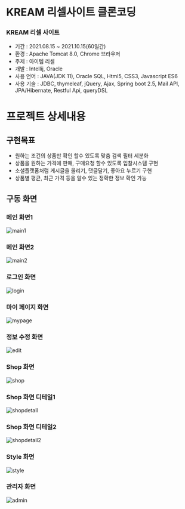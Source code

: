# KREAM 리셀사이트 클론코딩

### KREAM 리셀 사이트

* 기간 : 2021.08.15 ~ 2021.10.15(60일간)
* 환경 : Apache Tomcat 8.0, Chrome 브라우저
* 주제 : 아이템 리셀
* 개발 : Intellij, Oracle
* 사용 언어 : JAVA(JDK 11), Oracle SQL, Html5, CSS3, Javascript ES6
* 사용 기술 : JDBC, thymeleaf, jQuery, Ajax, Spring boot 2.5, Mail API, JPA/Hibernate, Restful Api, queryDSL

# 프로젝트 상세내용

## 구현목표
+ 원하는 조건의 상품만 확인 할수 있도록 맞춤 검색 필터 세분화
+ 상품을 원하는 가격에 판매, 구매요청 할수 있도록 입찰시스템 구현
+ 소셜플랫폼처럼 게시글을 올리기, 댓글달기, 좋아요 누르기 구현
+ 상품별 평균, 최근 가격 등을 알수 있는 정확한 정보 확인 가능

## 구동 화면
  ### 메인 화면1

![main1](/image/main1.png)
  ### 메인 화면2

![main2](/image/main2.png)
  ### 로그인 화면

![login](/image/login.png)
  ### 마이 페이지 화면

![mypage](/image/mypage.png)
  ### 정보 수정 화면

![edit](/image/edit.png)
  ### Shop 화면

![shop](/image/shop.png)
  ### Shop 화면 디테일1

![shopdetail](/image/shopdetail.png)
  ### Shop 화면 디테일2

![shopdetail2](/image/shopdetail2.png)
  ### Style 화면

![style](/image/style.png)
  ### 관리자 화면

![admin](/image/admin.png)
